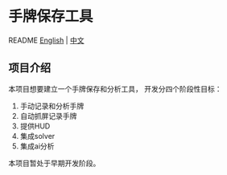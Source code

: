 # 手牌保存工具

README [English](README.md) | [中文](README.zh-CN.md)

## 项目介绍

本项目想要建立一个手牌保存和分析工具，
开发分四个阶段性目标：

1. 手动记录和分析手牌
2. 自动抓屏记录手牌
3. 提供HUD
4. 集成solver
5. 集成ai分析

本项目暂处于早期开发阶段。